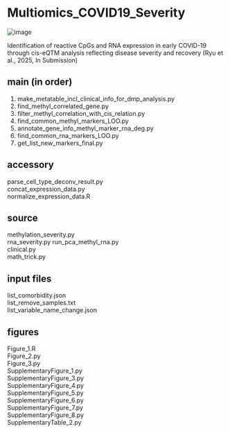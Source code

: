 # Multiomics_COVID19_Severity
![image](https://github.com/user-attachments/assets/5dc1a8ec-392f-4cfb-85bd-2cc75086e96f)

Identification of reactive CpGs and RNA expression in early COVID-19 through cis-eQTM analysis reflecting disease severity and recovery (Ryu et al., 2025, In Submission)

## main (in order)
1. make_metatable_incl_clinical_info_for_dmp_analysis.py  
2. find_methyl_correlated_gene.py  
3. filter_methyl_correlation_with_cis_relation.py  
4. find_common_methyl_markers_LOO.py  
5. annotate_gene_info_methyl_marker_rna_deg.py  
6. find_common_rna_markers_LOO.py  
7. get_list_new_markers_final.py  

## accessory
parse_cell_type_deconv_result.py  
concat_expression_data.py  
normalize_expression_data.R  

## source 
methylation_severity.py  
rna_severity.py
run_pca_methyl_rna.py  
clinical.py  
math_trick.py  

## input files
list_comorbidity.json  
list_remove_samples.txt  
list_variable_name_change.json  

## figures
Figure_1.R  
Figure_2.py  
Figure_3.py  
SupplementaryFigure_1.py  
SupplementaryFigure_3.py  
SupplementaryFigure_4.py  
SupplementaryFigure_5.py  
SupplementaryFigure_6.py  
SupplementaryFigure_7.py  
SupplementaryFigure_8.py  
SupplementaryTable_2.py  
